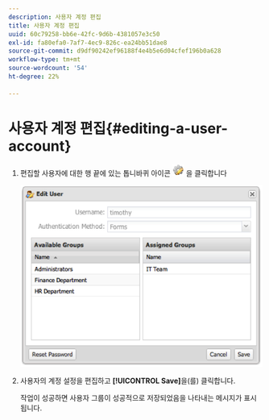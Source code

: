 ```yaml
---
description: 사용자 계정 편집
title: 사용자 계정 편집
uuid: 60c79258-bb6e-42fc-9d6b-4381057e3c50
exl-id: fa80efa0-7af7-4ec9-826c-ea24bb51dae8
source-git-commit: d9df90242ef96188f4e4b5e6d04cfef196b0a628
workflow-type: tm+mt
source-wordcount: '54'
ht-degree: 22%

---
```


# 사용자 계정 편집{#editing-a-user-account}

1. 편집할 사용자에 대한 행 끝에 있는 톱니바퀴 아이콘 ![](assets/edit_icon.png) 을 클릭합니다

   ![](assets/edit_user_account.png)

1. 사용자의 계정 설정을 편집하고 **[!UICONTROL Save]**&#x200B;을(를) 클릭합니다.

   작업이 성공하면 사용자 그룹이 성공적으로 저장되었음을 나타내는 메시지가 표시됩니다.
